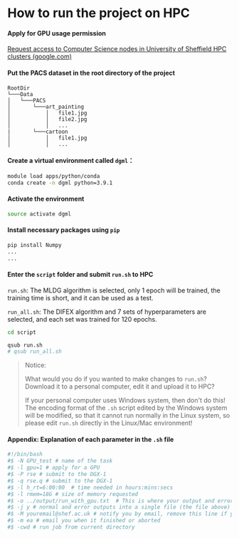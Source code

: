 # How to run the project on HPC

#### Apply for GPU usage permission

[Request access to Computer Science nodes in University of Sheffield HPC clusters (google.com)](https://docs.google.com/forms/d/e/1FAIpQLSfIT2mqAw3l3HAqTJ3HsThiaKT7HYb04MqyLST9vYARspRO6A/viewform)

#### Put the PACS dataset in the root directory of the project

```
RootDir
└───Data
│   └───PACS
│       └───art_painting
│       	│   file1.jpg
│       	│   file2.jpg
│   		│   ...
|    	└───cartoon   
│   		│	file1.jpg
│   		│	...
```

#### Create a virtual environment called `dgml`：

```bash
module load apps/python/conda
conda create -n dgml python=3.9.1
```

#### Activate the environment

```bash
source activate dgml
```

#### Install necessary packages using `pip`

```bash
pip install Numpy
...
...
```

#### Enter the `script` folder and submit `run.sh` to HPC

`run.sh`: The MLDG algorithm is selected, only 1 epoch will be  trained, the training time is short, and it can be used as a test.

`run_all.sh`: The DIFEX algorithm and 7 sets of hyperparameters are selected, and each set was trained for 120 epochs.

```bash
cd script

qsub run.sh
# qsub run_all.sh
```

> Notice:
>
> What would you do if you wanted to make changes to `run.sh`? Download it to a personal computer, edit it and upload it to HPC?
>
> If your personal computer uses Windows system, then don't do this! The encoding format of the `.sh` script edited by the Windows system will be modified, so that it cannot run normally in the Linux system, so please edit `run.sh` directly in the Linux/Mac environment!

#### Appendix: Explanation of each parameter in the `.sh` file

```bash
#!/bin/bash
#$ -N GPU_test # name of the task
#$ -l gpu=1 # apply for a GPU
#$ -P rse # submit to the DGX-1
#$ -q rse.q # submit to the DGX-1
#$ -l h_rt=6:00:00  # time needed in hours:mins:secs
#$ -l rmem=18G # size of memory requested
#$ -o ../output/run_with_gpu.txt  # This is where your output and errors are logged
#$ -j y # normal and error outputs into a single file (the file above)
#$ -M youremail@shef.ac.uk # notify you by email, remove this line if you don't want to be notified
#$ -m ea # email you when it finished or aborted
#$ -cwd # run job from current directory
```
